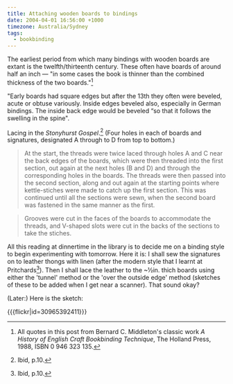 ```yaml
---
title: Attaching wooden boards to bindings
date: 2004-04-01 16:56:00 +1000
timezone: Australia/Sydney
tags:
  - bookbinding
---
```

The earliest period from which many bindings with wooden boards are extant is the 
twelfth/thirteenth century. These often have boards of around half an inch —
"in some cases the book is thinner than the combined thickness of the two boards."[^1]

"Early boards had square edges but after the 13th they often were beveled, acute or obtuse variously.
Inside edges beveled also, especially in German bindings.
The inside back edge would be beveled “so that it follows the swelling in the spine".

Lacing in the *Stonyhurst Gospel*.[^2]
(Four holes in each of boards and signatures, designated A through to D from top to bottom.)

> At the start, the threads were twice laced through holes A and C near the back edges of the boards,
> which were then threaded into the first section, out again at the next holes (B and D)
> and through the corresponding holes in the boards. The threads were then passed into the second section,
> along and out again at the starting points where kettle-stiches were made to catch up the first section.
> This was continued until all the sections were sewn, when the second board was fastened in the same
> manner as the first.

> Grooves were cut in the faces of the boards to accommodate the threads,
> and V-shaped slots were cut in the backs of the sections to take the stiches.

All this reading at dinnertime in the library is to decide me on a binding style to begin experimenting
with tomorrow. Here it is: I shall sew the signatures on to leather thongs with linen
(after the modern style that I learnt at Pritchards[^2]).
Then I shall lace the leather to the ~½in. thich boards using either the 'tunnel' method
or the 'over the outside edge' method (sketches of these to be added when I get near a scanner).
That sound okay?

(Later:) Here is the sketch:
  
{{{flickr|id=30965392411}}}

[^1]: All quotes in this post from Bernard C. Middleton's classic work *A History of English Craft Bookbinding Technique*, The Holland Press, 1988, ISBN 0 946 323 135.
[^2]: Ibid, p.10.
[^3]: Which, by the way, seems to no longer exist.
